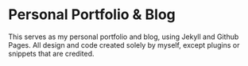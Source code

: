# Personal Portfolio & Blog

This serves as my personal portfolio and blog, using Jekyll and Github Pages. All design and code created solely by myself, except plugins or snippets that are credited.